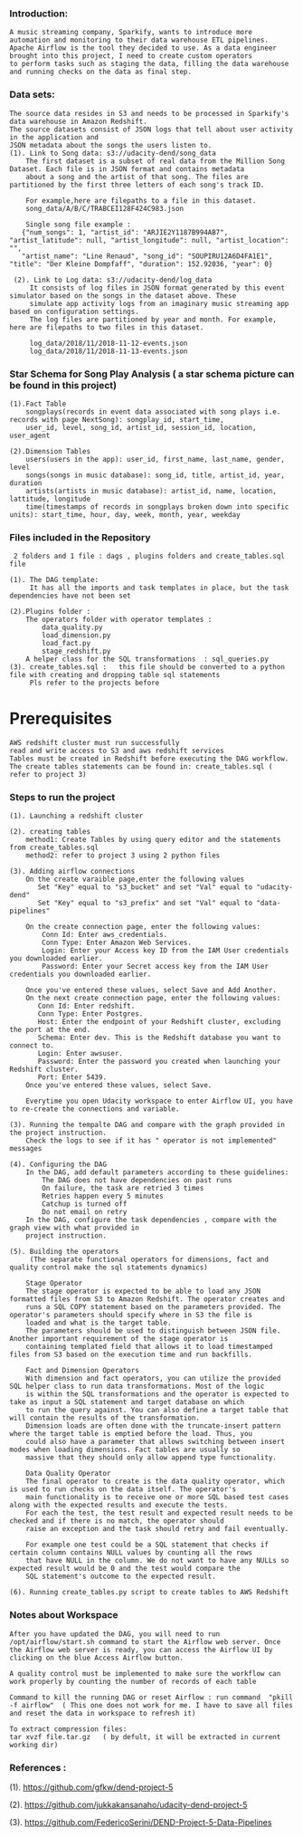 ### Introduction:  
    A music streaming company, Sparkify, wants to introduce more automation and monitoring to their data warehouse ETL pipelines. 
    Apache Airflow is the tool they decided to use. As a data engineer brought into this project, I need to create custom operators
    to perform tasks such as staging the data, filling the data warehouse and running checks on the data as final step. 


### Data sets:
    The source data resides in S3 and needs to be processed in Sparkify's data warehouse in Amazon Redshift. 
    The source datasets consist of JSON logs that tell about user activity in the application and
    JSON metadata about the songs the users listen to.
    (1). Link to Song data: s3://udacity-dend/song_data
        The first dataset is a subset of real data from the Million Song Dataset. Each file is in JSON format and contains metadata   
        about a song and the artist of that song. The files are partitioned by the first three letters of each song's track ID. 
  
        For example,here are filepaths to a file in this dataset.    
        song_data/A/B/C/TRABCEI128F424C983.json

        Single song file example :
       {"num_songs": 1, "artist_id": "ARJIE2Y1187B994AB7", "artist_latitude": null, "artist_longitude": null, "artist_location": "",    
       "artist_name": "Line Renaud", "song_id": "SOUPIRU12A6D4FA1E1", "title": "Der Kleine Dompfaff", "duration": 152.92036, "year": 0}
       
     (2). Link to Log data: s3://udacity-dend/log_data
         It consists of log files in JSON format generated by this event simulator based on the songs in the dataset above. These 
         simulate app activity logs from an imaginary music streaming app based on configuration settings.     
         The log files are partitioned by year and month. For example, here are filepaths to two files in this dataset.

         log_data/2018/11/2018-11-12-events.json
         log_data/2018/11/2018-11-13-events.json  


### Star Schema for Song Play Analysis ( a star schema picture can be found in this project)
    (1).Fact Table
        songplays(records in event data associated with song plays i.e. records with page NextSong): songplay_id, start_time,
        user_id, level, song_id, artist_id, session_id, location, user_agent
        
    (2).Dimension Tables
        users(users in the app): user_id, first_name, last_name, gender, level
        songs(songs in music database): song_id, title, artist_id, year, duration
        artists(artists in music database): artist_id, name, location, lattitude, longitude
        time(timestamps of records in songplays broken down into specific units): start_time, hour, day, week, month, year, weekday


### Files included in the Repository
     2 folders and 1 file : dags , plugins folders and create_tables.sql file 
   
    (1). The DAG template:
         It has all the imports and task templates in place, but the task dependencies have not been set

    (2).Plugins folder : 
        The operators folder with operator templates :
            data_quality.py   
            load_dimension.py 
            load_fact.py   
            stage_redshift.py       
        A helper class for the SQL transformations  : sql_queries.py
    (3). create_tables.sql :   this file should be converted to a python file with creating and dropping table sql statements
         Pls refer to the projects before 


# Prerequisites
    AWS redshift cluster must run successfully
    read and write access to S3 and aws redshift services
    Tables must be created in Redshift before executing the DAG workflow. The create tables statements can be found in: create_tables.sql ( refer to project 3) 
    
### Steps to run the project
    (1). Launching a redshift cluster
         
    (2). creating tables
        method1: Create Tables by using query editor and the statements from create_tables.sql
        method2: refer to project 3 using 2 python files
    
    (3). Adding airflow connections 
        On the create varaible page,enter the following values 
           Set "Key" equal to "s3_bucket" and set "Val" equal to "udacity-dend"
           Set "Key" equal to "s3_prefix" and set "Val" equal to "data-pipelines"

        On the create connection page, enter the following values:
            Conn Id: Enter aws_credentials.
            Conn Type: Enter Amazon Web Services.
            Login: Enter your Access key ID from the IAM User credentials you downloaded earlier.
            Password: Enter your Secret access key from the IAM User credentials you downloaded earlier.

        Once you've entered these values, select Save and Add Another.
        On the next create connection page, enter the following values:
           Conn Id: Enter redshift.
           Conn Type: Enter Postgres.
           Host: Enter the endpoint of your Redshift cluster, excluding the port at the end. 
           Schema: Enter dev. This is the Redshift database you want to connect to.
           Login: Enter awsuser.
           Password: Enter the password you created when launching your Redshift cluster.
           Port: Enter 5439.
        Once you've entered these values, select Save.

        Everytime you open Udacity workspace to enter Airflow UI, you have to re-create the connections and variable. 
            
    (3). Running the tempalte DAG and compare with the graph provided in the project instruction. 
        Check the logs to see if it has " operator is not implemented" messages
        
    (4). Configuring the DAG
        In the DAG, add default parameters according to these guidelines:
            The DAG does not have dependencies on past runs            
            On failure, the task are retried 3 times
            Retries happen every 5 minutes
            Catchup is turned off
            Do not email on retry
        In the DAG, configure the task dependencies , compare with the graph view with what provided in   
        project instruction.  
        
    (5). Building the operators 
         (The separate functional operators for dimensions, fact and quality control make the sql statements dynamics)

        Stage Operator
        The stage operator is expected to be able to load any JSON formatted files from S3 to Amazon Redshift. The operator creates and 
        runs a SQL COPY statement based on the parameters provided. The operator's parameters should specify where in S3 the file is 
        loaded and what is the target table.
        The parameters should be used to distinguish between JSON file. Another important requirement of the stage operator is    
        containing templated field that allows it to load timestamped files from S3 based on the execution time and run backfills.
        
        Fact and Dimension Operators
        With dimension and fact operators, you can utilize the provided SQL helper class to run data transformations. Most of the logic 
        is within the SQL transformations and the operator is expected to take as input a SQL statement and target database on which
        to run the query against. You can also define a target table that will contain the results of the transformation.
        Dimension loads are often done with the truncate-insert pattern where the target table is emptied before the load. Thus, you         
        could also have a parameter that allows switching between insert modes when loading dimensions. Fact tables are usually so 
        massive that they should only allow append type functionality.
        
        Data Quality Operator
        The final operator to create is the data quality operator, which is used to run checks on the data itself. The operator's 
        main functionality is to receive one or more SQL based test cases along with the expected results and execute the tests. 
        For each the test, the test result and expected result needs to be checked and if there is no match, the operator should 
        raise an exception and the task should retry and fail eventually.

        For example one test could be a SQL statement that checks if certain column contains NULL values by counting all the rows
        that have NULL in the column. We do not want to have any NULLs so expected result would be 0 and the test would compare the 
        SQL statement's outcome to the expected result.
        
    (6). Running create_tables.py script to create tables to AWS Redshift
    

### Notes about Workspace
    After you have updated the DAG, you will need to run /opt/airflow/start.sh command to start the Airflow web server. Once the Airflow web server is ready, you can access the Airflow UI by clicking on the blue Access Airflow button.
    
    A quality control must be implemented to make sure the workflow can work properly by counting the number of records of each table 

    Command to kill the running DAG or reset Airflow : run command  "pkill -f airflow"  ( This one does not work for me. I have to save all files and reset the data in workspace to refresh it)

    To extract compression files: 
    tar xvzf file.tar.gz   ( by defult, it will be extracted in current working dir)
    
### References :
   (1). https://github.com/gfkw/dend-project-5
   
   (2). https://github.com/jukkakansanaho/udacity-dend-project-5
   
   (3). https://github.com/FedericoSerini/DEND-Project-5-Data-Pipelines
